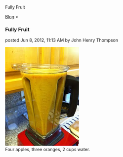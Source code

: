 Fully Fruit 

[Blog](../z-blog-1.md)‎ > ‎

### Fully Fruit

posted Jun 8, 2012, 11:13 AM by John Henry Thompson

[![](../_/rsrc/1339179234524/z-blog-1/fullyfruit/fully-fruit-height=320&width=239.jpg)](http://www.johnhenrythompson.com/z-blog-1/fullyfruit/fully-fruit.jpg?attredirects=0)  
Four apples, three oranges, 2 cups water.  

  

